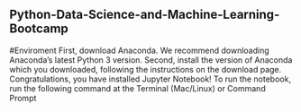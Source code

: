 ## Python-Data-Science-and-Machine-Learning-Bootcamp
#Enviroment
	First, download Anaconda. We recommend downloading Anaconda’s latest Python 3 version.
Second, install the version of Anaconda which you downloaded, following the instructions on the download page.
Congratulations, you have installed Jupyter Notebook! To run the notebook, run the following command at the Terminal (Mac/Linux) or Command Prompt 
